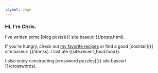 ```yaml
---
layout: page
---
```

### Hi, I'm Chris.
I've written some [blog posts]({{ site.baseurl }}/posts.html).

If you're hungry, check out [my favorite recipes](https://www.chrisfnicholson.com/recipes) or find a good [cocktail]({{ site.baseurl }}/drinks). I last ate {{site.recent_food.food}}.

I also enjoy constructing [crossword puzzles]({{ site.baseurl }}/crosswords).
